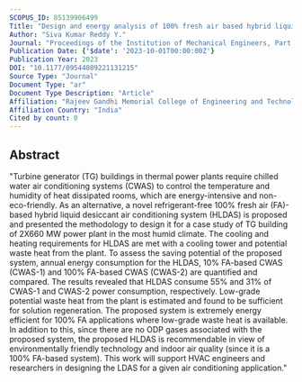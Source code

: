 ```yaml
---
SCOPUS_ID: 85139906499
Title: "Design and energy analysis of 100% fresh air based hybrid liquid desiccant air conditioning system – A case study of a thermal power plant TG building"
Author: "Siva Kumar Reddy Y."
Journal: "Proceedings of the Institution of Mechanical Engineers, Part E: Journal of Process Mechanical Engineering"
Publication Date: {'$date': '2023-10-01T00:00:00Z'}
Publication Year: 2023
DOI: "10.1177/09544089221131215"
Source Type: "Journal"
Document Type: "ar"
Document Type Description: "Article"
Affiliation: "Rajeev Gandhi Memorial College of Engineering and Technology"
Affiliation Country: "India"
Cited by count: 0
---
```


## Abstract
"Turbine generator (TG) buildings in thermal power plants require chilled water air conditioning systems (CWAS) to control the temperature and humidity of heat dissipated rooms, which are energy-intensive and non-eco-friendly. As an alternative, a novel refrigerant-free 100% fresh air (FA)-based hybrid liquid desiccant air conditioning system (HLDAS) is proposed and presented the methodology to design it for a case study of TG building of 2X660 MW power plant in the most humid climate. The cooling and heating requirements for HLDAS are met with a cooling tower and potential waste heat from the plant. To assess the saving potential of the proposed system, annual energy consumption for the HLDAS, 10% FA-based CWAS (CWAS-1) and 100% FA-based CWAS (CWAS-2) are quantified and compared. The results revealed that HLDAS consume 55% and 31% of CWAS-1 and CWAS-2 power consumption, respectively. Low-grade potential waste heat from the plant is estimated and found to be sufficient for solution regeneration. The proposed system is extremely energy efficient for 100% FA applications where low-grade waste heat is available. In addition to this, since there are no ODP gases associated with the proposed system, the proposed HLDAS is recommendable in view of environmentally friendly technology and indoor air quality (since it is a 100% FA-based system). This work will support HVAC engineers and researchers in designing the LDAS for a given air conditioning application."
